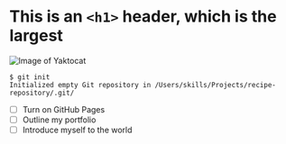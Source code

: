 # This is an `<h1>` header, which is the largest


![Image of Yaktocat](https://octodex.github.com/images/yaktocat.png)

```  
$ git init
Initialized empty Git repository in /Users/skills/Projects/recipe-repository/.git/
```
- [ ] Turn on GitHub Pages
- [ ] Outline my portfolio
- [ ] Introduce myself to the world
